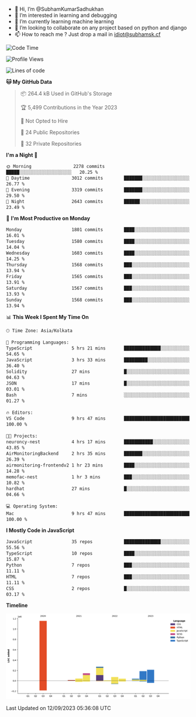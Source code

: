 - 👋 Hi, I’m @SubhamKumarSadhukhan
- 👀 I’m interested in learning and debugging
- 🌱 I’m currently learning machine learning
- 💞️ I’m looking to collaborate on any project based on python and django
- 📫 How to reach me ?
      Just drop a mail in idiot@subhamsk.cf

<!---
SubhamKumarSadhukhan/SubhamKumarSadhukhan is a ✨ special ✨ repository because its `README.md` (this file) appears on your GitHub profile.
You can click the Preview link to take a look at your changes.
--->


<!--START_SECTION:waka-->
![Code Time](http://img.shields.io/badge/Code%20Time-1%2C553%20hrs%2036%20mins-blue)

![Profile Views](http://img.shields.io/badge/Profile%20Views-7-blue)

![Lines of code](https://img.shields.io/badge/From%20Hello%20World%20I%27ve%20Written-2.2%20million%20lines%20of%20code-blue)

**🐱 My GitHub Data** 

> 📦 264.4 kB Used in GitHub's Storage 
 > 
> 🏆 5,499 Contributions in the Year 2023
 > 
> 🚫 Not Opted to Hire
 > 
> 📜 24 Public Repositories 
 > 
> 🔑 32 Private Repositories 
 > 
**I'm a Night 🦉** 

```text
🌞 Morning                2278 commits        █████░░░░░░░░░░░░░░░░░░░░   20.25 % 
🌆 Daytime                3012 commits        ███████░░░░░░░░░░░░░░░░░░   26.77 % 
🌃 Evening                3319 commits        ███████░░░░░░░░░░░░░░░░░░   29.50 % 
🌙 Night                  2643 commits        ██████░░░░░░░░░░░░░░░░░░░   23.49 % 
```
📅 **I'm Most Productive on Monday** 

```text
Monday                   1801 commits        ████░░░░░░░░░░░░░░░░░░░░░   16.01 % 
Tuesday                  1580 commits        ████░░░░░░░░░░░░░░░░░░░░░   14.04 % 
Wednesday                1603 commits        ████░░░░░░░░░░░░░░░░░░░░░   14.25 % 
Thursday                 1568 commits        ███░░░░░░░░░░░░░░░░░░░░░░   13.94 % 
Friday                   1565 commits        ███░░░░░░░░░░░░░░░░░░░░░░   13.91 % 
Saturday                 1567 commits        ███░░░░░░░░░░░░░░░░░░░░░░   13.93 % 
Sunday                   1568 commits        ███░░░░░░░░░░░░░░░░░░░░░░   13.94 % 
```


📊 **This Week I Spent My Time On** 

```text
🕑︎ Time Zone: Asia/Kolkata

💬 Programming Languages: 
TypeScript               5 hrs 21 mins       ██████████████░░░░░░░░░░░   54.65 % 
JavaScript               3 hrs 33 mins       █████████░░░░░░░░░░░░░░░░   36.40 % 
Solidity                 27 mins             █░░░░░░░░░░░░░░░░░░░░░░░░   04.63 % 
JSON                     17 mins             █░░░░░░░░░░░░░░░░░░░░░░░░   03.01 % 
Bash                     7 mins              ░░░░░░░░░░░░░░░░░░░░░░░░░   01.27 % 

🔥 Editors: 
VS Code                  9 hrs 47 mins       █████████████████████████   100.00 % 

🐱‍💻 Projects: 
neuroncy-nest            4 hrs 17 mins       ███████████░░░░░░░░░░░░░░   43.85 % 
AirMonitoringBackend     2 hrs 35 mins       ███████░░░░░░░░░░░░░░░░░░   26.39 % 
airmonitoring-frontendv2 1 hr 23 mins        ████░░░░░░░░░░░░░░░░░░░░░   14.28 % 
memofac-nest             1 hr 3 mins         ███░░░░░░░░░░░░░░░░░░░░░░   10.82 % 
hardhat                  27 mins             █░░░░░░░░░░░░░░░░░░░░░░░░   04.66 % 

💻 Operating System: 
Mac                      9 hrs 47 mins       █████████████████████████   100.00 % 
```

**I Mostly Code in JavaScript** 

```text
JavaScript               35 repos            ██████████████░░░░░░░░░░░   55.56 % 
TypeScript               10 repos            ████░░░░░░░░░░░░░░░░░░░░░   15.87 % 
Python                   7 repos             ███░░░░░░░░░░░░░░░░░░░░░░   11.11 % 
HTML                     7 repos             ███░░░░░░░░░░░░░░░░░░░░░░   11.11 % 
CSS                      2 repos             █░░░░░░░░░░░░░░░░░░░░░░░░   03.17 % 
```



**Timeline**

![Lines of Code chart](https://raw.githubusercontent.com/SubhamKumarSadhukhan/SubhamKumarSadhukhan/main/assets/bar_graph.png)


 Last Updated on 12/09/2023 05:36:08 UTC
<!--END_SECTION:waka-->
